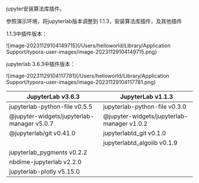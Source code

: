 jupyter安装算法库插件。

参照演示环境，将jupyterlab版本调整到 1.1.3，安装算法库插件，及其他插件

1.1.3中插件版本：

![image-20231129104149715](/Users/helloworld/Library/Application Support/typora-user-images/image-20231129104149715.png)

jupyterlab 3.6.3中插件版本：

![image-20231129104117781](/Users/helloworld/Library/Application Support/typora-user-images/image-20231129104117781.png)

| JupyterLab v3.6.3                          | JupyterLab v1.1.3                          |
| ------------------------------------------ | ------------------------------------------ |
| jupyterlab-python-file v0.5.5              | jupyterlab-python-file v0.3.0              |
| @jupyter-widgets/jupyterlab-manager v5.0.7 | @jupyter-widgets/jupyterlab-manager v1.0.2 |
| @jupyterlab/git v0.41.0                    | jupyterlabtd_git v0.1.0                    |
|                                            | jupyterlabtd_algolib v0.1.9                |
| jupyterlab_pygments v0.2.2                 |                                            |
| nbdime-jupyterlab v2.2.0                   |                                            |
| jupyterlab-plotly v5.15.0                  |                                            |



